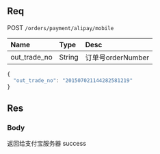 ## Req

POST `/orders/payment/alipay/mobile`


| Name             | Type     | Desc                              |
|:-----------------|:---------|:----------------------------------|
| out_trade_no     | String   | 订单号orderNumber                  |






```js
{
  "out_trade_no": "201507021144282581219"
}
```


## Res
### Body

返回给支付宝服务器 success

